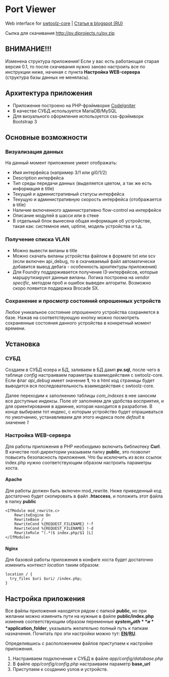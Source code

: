 # Port Viewer
Web interface for [swtoolz-core](https://github.com/xcme/swtoolz-core/) | [Статья в blogspot (RU)](http://xcme.blogspot.ru/2016/05/portviewer.html)

Сылка для скачивания http://pv.diprojects.ru/pv.zip
## ВНИМАНИЕ!!! 
Изменена структура приложения! Если у вас есть работающая старая версия 0.1, то после скачивания нужно заново наcтроить все по инструкции ниже, начиная с пункта **Настройка WEB-сервера** (структура базы данных не менялась).


## Архитектура приложения
- Приложение построено на PHP-фрэймворке [CodeIgniter](https://codeigniter.com/)
- В качестве СУБД используется MariaDB/MySQL
- Для визуального оформления используется css-фрэймворк Bootstrap 3 

## Основные возможности
### Визуализация данных

На данный момент приложение умеет отображать:
- Имя интерфейса (например 3/1 или gi0/1/2)
- Description интерфейса
- Тип среды передачи данных (выделяется цветом, а так же есть информация в title)
- Текущий и административный статусы интерфейса
- Текущую и административную скорость интерфейса (отображается в title)
- Наличие включенного административно flow-control на интерфейсе
- Описание модулей в шасси или в стеке
- В отдельный блок вынесена общая информация об устройстве, такая как: системное имя, uptime, модель устройства и т.д.

### Получение списка VLAN
- Можно вывести виланы в title
- Можно скачать виланы  устройства файлом в формате txt или scv (если включен api_debug, то в скачиваемый файл автоматически добавится вывод дебага - особенность архитектуры приложения)
- Для Foundry поддерживается получение l3-интерфейсов, которые маршрутизируют данные виланы. Логика построена на *vendor specific*, методом проб и ошибок выведен алгоритм. Возможно скоро появится поддержка Brocade SX.  

### Сохранение и просмотр состояний опрошенных устройств
Любое уникальное состояние опрошенного устройства сохраняется в базе.
Нажав на соответствующую кнопку можно посмотреть сохраненные состояния данного устройства в конкретный момент времени.

## Установка
### СУБД
Создаем в СУБД юзера и БД, заливаем в БД дамп **pv.sql**, после чего в таблице *config* настраиваем параметры взаимодействия с swtoolz-core. Если флаг *api_debug* имеет значение **1**, то в html код страницы будет выводится вся последовательность взаимодействия с swtoolz-core. 

Далее переходим к заполнению таблицы *com_indexes* в нее заносим все доступные индексы. Поле *str* заполняем для удобства восприятия, и для ориентирования в админке, которая находится в разработке. В конце выбираем тот индекс, с которым устройство будет опрашиваться по умолчанию, устанавливаем для этого индекса поле *default* в значение *1*

### Настройка WEB-сервера
Для работы приложения в PHP необходимо включить библиотеку **Curl**.
В качестве root-директории указываем папку **public**, это позволит повысить безопасность приложения.
Что бы исключить из всех ссылок index.php нужно соответствующим образом настроить параметры хоста.
#### Apache
Для работы должен быть включен mod_rewrite. Ниже приведенный код достаточно будет скопировать в файл **.htaccess**, и положить этот файла в папку **public**
```
<IfModule mod_rewrite.c>
    RewriteEngine On
    RewriteBase /  
    RewriteCond %{REQUEST_FILENAME} !-f   
    RewriteCond %{REQUEST_FILENAME} !-d  
    RewriteRule ^(.*)$ index.php/$1 [L]
</IfModule>
```
#### Nginx
Для базовой работы приложения в конфиге хоста будет достаточно изменить контекст *location* таким образом:
```
location / {
  try_files $uri $uri/ /index.php;
}
```
## Настройка приложения
Все файлы приложения находятся рядом с папкой **public**, но при желании можно изменить пути на нужные в файле **public/index.php** изменив соответствующим образом переменные **$system_path** и **$application_folder**, указывать желательно полный путь к папкам назначения. Почитать про эти настройки можно тут: **[EN](http://www.codeigniter.com/user_guide/installation/index.html)/[RU](http://codeigniter3.info/guide/installation/install)**.

Определившись с расположением файлов приступаем к настройке приложения.

1. Настраиваем подключение к СУБД в файле *app/config/database.php*
2. В файле *app/config/config.php* настраиваем параметр **base_url**
3. Приступаем к созданию узлов и устройств.
